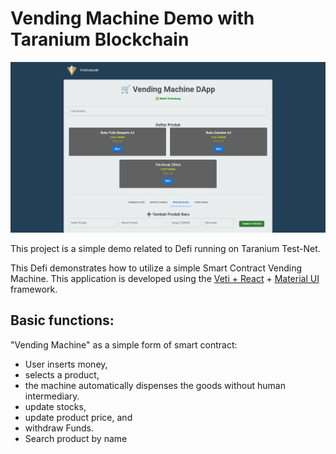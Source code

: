 # Vending Machine Demo with Taranium Blockchain

![Demo Screenshot](https://github.com/Taranium-io/vendingmachine-taranium/blob/main/public/demo.png)

This project is a simple demo related to Defi running on Taranium Test-Net.

This Defi demonstrates how to utilize a simple Smart Contract Vending Machine. This application is developed using the [Veti + React](https://vite.dev/guide/) + [Material UI](https://mui.com/material-ui/) framework.

## Basic functions:
"Vending Machine" as a simple form of smart contract: 

- User inserts money,
- selects a product,
- the machine automatically dispenses the goods without human intermediary.
- update stocks,
- update product price, and
- withdraw Funds.
- Search product by name
